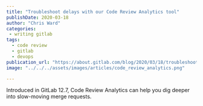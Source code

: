```yaml
---
title: "Troubleshoot delays with our Code Review Analytics tool"
publishDate: 2020-03-18
author: "Chris Ward"
categories:
 - writing gitlab
tags:
  - code review
  - gitlab
  - devops
publication_url: "https://about.gitlab.com/blog/2020/03/18/troubleshoot-delays-with-code-review-analytics/"
image: "../../../assets/images/articles/code_review_analytics.png"

---
```

Introduced in GitLab 12.7, Code Review Analytics can help you dig deeper into slow-moving merge requests.